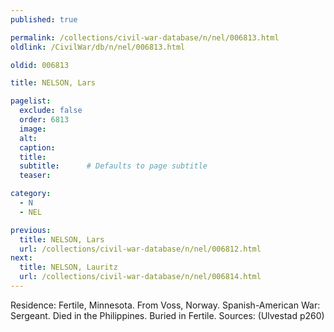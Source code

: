```yaml
---
published: true

permalink: /collections/civil-war-database/n/nel/006813.html
oldlink: /CivilWar/db/n/nel/006813.html

oldid: 006813

title: NELSON, Lars

pagelist:
  exclude: false
  order: 6813
  image: 
  alt:
  caption:
  title:
  subtitle:      # Defaults to page subtitle
  teaser:

category: 
  - N 
  - NEL

previous:
  title: NELSON, Lars
  url: /collections/civil-war-database/n/nel/006812.html  
next:
  title: NELSON, Lauritz
  url: /collections/civil-war-database/n/nel/006814.html   
---
```

Residence: Fertile, Minnesota. From Voss, Norway. Spanish-American War: Sergeant. Died in the Philippines. Buried in Fertile. Sources: (Ulvestad p260)